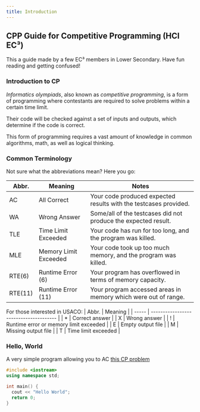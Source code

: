 ```yaml
---
title: Introduction
---
```


## CPP Guide for Competitive Programming (HCI EC³)

This a guide made by a few EC³ members in Lower Secondary. Have fun reading and getting confused!

### Introduction to CP

*Informatics olympiads*, also known as *competitive programming*,
is a form of programming where contestants are required to solve
problems within a certain time limit.

Their code will be checked against a set of inputs and outputs,
which determine if the code is correct.

This form of programming requires a vast amount of knowledge in
common algorithms, math, as well as logical thinking.

### Common Terminology

Not sure what the abbreviations mean? Here you go:

| Abbr.   | Meaning               | Notes                                                            |
| ------- | --------------------- | ---------------------------------------------------------------- |
| AC      | All Correct           | Your code produced expected results with the testcases provided. |
| WA      | Wrong Answer          | Some/all of the testcases did not produce the expected result.   |
| TLE     | Time Limit Exceeded   | Your code has run for too long, and the program was killed.      |
| MLE     | Memory Limit Exceeded | Your code took up too much memory, and the program was killed.   |
| RTE(6)  | Runtime Error (6)     | Your program has overflowed in terms of memory capacity.         |
| RTE(11) | Runtime Error (11)    | Your program accessed areas in memory which were out of range.   |

For those interested in USACO:
| Abbr. | Meaning                                |
| ----- | -------------------------------------- |
| \*    | Correct answer                         |
| X     | Wrong answer                           |
| !     | Runtime error or memory limit exceeded |
| E     | Empty output file                      |
| M     | Missing output file                    |
| T     | Time limit exceeded                    |

### Hello, World

A very simple program allowing you to AC [this CP problem](https://codebreaker.xyz/problem/helloworld)

```cpp
#include <iostream>
using namespace std;

int main() {
  cout << "Hello World";
  return 0;
}
```
